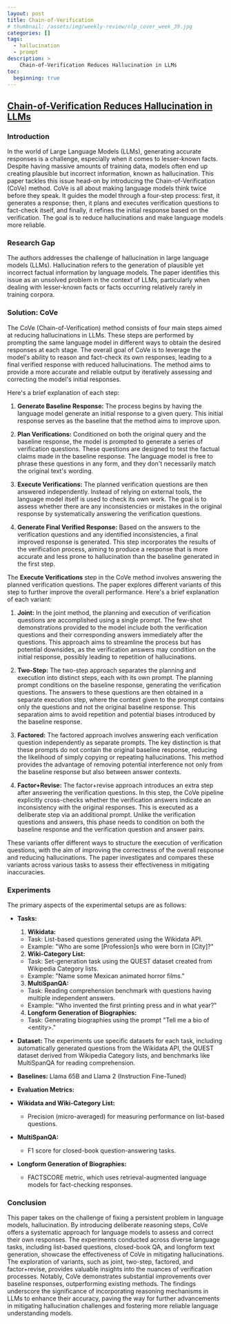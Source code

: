 ```yaml
---
layout: post
title: Chain-of-Verification
# thumbnail: /assets/img/weekly-review/nlp_cover_week_39.jpg
categories: []
tags:
  - hallucination
  - prompt
description: >
    Chain-of-Verification Reduces Hallucination in LLMs
toc:
  beginning: true
---
```




## [Chain-of-Verification Reduces Hallucination in LLMs][covePaper]

 
### Introduction

In the world of Large Language Models (LLMs), generating accurate responses is a challenge, especially when it comes to lesser-known facts. Despite having massive amounts of training data, models often end up creating plausible but incorrect information, known as hallucination. This paper tackles this issue head-on by introducing the Chain-of-Verification (CoVe) method. CoVe is all about making language models think twice before they speak. It guides the model through a four-step process: first, it generates a response; then, it plans and executes verification questions to fact-check itself, and finally, it refines the initial response based on the verification. The goal is to reduce hallucinations and make language models more reliable. 


### Research Gap

The authors addresses the challenge of hallucination in large language models (LLMs). Hallucination refers to the generation of plausible yet incorrect factual information by language models. The paper identifies this issue as an unsolved problem in the context of LLMs, particularly when dealing with lesser-known facts or facts occurring relatively rarely in training corpora.


### Solution: CoVe

The CoVe (Chain-of-Verification) method consists of four main steps aimed at reducing hallucinations in LLMs. These steps are performed by prompting the same language model in different ways to obtain the desired responses at each stage. The overall goal of CoVe is to leverage the model's ability to reason and fact-check its own responses, leading to a final verified response with reduced hallucinations. The method aims to provide a more accurate and reliable output by iteratively assessing and correcting the model's initial responses.

Here's a brief explanation of each step:

1. **Generate Baseline Response:** The process begins by having the language model generate an initial response to a given query. This initial response serves as the baseline that the method aims to improve upon.

2. **Plan Verifications:** Conditioned on both the original query and the baseline response, the model is prompted to generate a series of verification questions. These questions are designed to test the factual claims made in the baseline response. The language model is free to phrase these questions in any form, and they don't necessarily match the original text's wording.

3. **Execute Verifications:** The planned verification questions are then answered independently. Instead of relying on external tools, the language model itself is used to check its own work. The goal is to assess whether there are any inconsistencies or mistakes in the original response by systematically answering the verification questions.

4. **Generate Final Verified Response:** Based on the answers to the verification questions and any identified inconsistencies, a final improved response is generated. This step incorporates the results of the verification process, aiming to produce a response that is more accurate and less prone to hallucination than the baseline generated in the first step.

The **Execute Verifications** step in the CoVe method involves answering the planned verification questions. The paper explores different variants of this step to further improve the overall performance. Here's a brief explanation of each variant:

1. **Joint:** In the joint method, the planning and execution of verification questions are accomplished using a single prompt. The few-shot demonstrations provided to the model include both the verification questions and their corresponding answers immediately after the questions. This approach aims to streamline the process but has potential downsides, as the verification answers may condition on the initial response, possibly leading to repetition of hallucinations.

2. **Two-Step:** The two-step approach separates the planning and execution into distinct steps, each with its own prompt. The planning prompt conditions on the baseline response, generating the verification questions. The answers to these questions are then obtained in a separate execution step, where the context given to the prompt contains only the questions and not the original baseline response. This separation aims to avoid repetition and potential biases introduced by the baseline response.

3. **Factored:** The factored approach involves answering each verification question independently as separate prompts. The key distinction is that these prompts do not contain the original baseline response, reducing the likelihood of simply copying or repeating hallucinations. This method provides the advantage of removing potential interference not only from the baseline response but also between answer contexts.

4. **Factor+Revise:** The factor+revise approach introduces an extra step after answering the verification questions. In this step, the CoVe pipeline explicitly cross-checks whether the verification answers indicate an inconsistency with the original responses. This is executed as a deliberate step via an additional prompt. Unlike the verification questions and answers, this phase needs to condition on both the baseline response and the verification question and answer pairs.

These variants offer different ways to structure the execution of verification questions, with the aim of improving the correctness of the overall response and reducing hallucinations. The paper investigates and compares these variants across various tasks to assess their effectiveness in mitigating inaccuracies.

### Experiments

The primary aspects of the experimental setups are as follows:

* **Tasks:** 
  1. **Wikidata:**   
    - Task: List-based questions generated using the Wikidata API.
    - Example: "Who are some [Profession]s who were born in [City]?"

  2. **Wiki-Category List:**
    - Task: Set-generation task using the QUEST dataset created from Wikipedia Category lists.
    - Example: "Name some Mexican animated horror films."

  3. **MultiSpanQA:**
    - Task: Reading comprehension benchmark with questions having multiple independent answers.
    - Example: "Who invented the first printing press and in what year?"

  4. **Longform Generation of Biographies:**
    - Task: Generating biographies using the prompt "Tell me a bio of \<entity\>."


* **Dataset:** The experiments use specific datasets for each task, including automatically generated questions from the Wikidata API, the QUEST dataset derived from Wikipedia Category lists, and benchmarks like MultiSpanQA for reading comprehension.
* **Baselines:** Llama 65B and Llama 2 (Instruction Fine-Tuned)
* **Evaluation Metrics:**
- **Wikidata and Wiki-Category List:**
  - Precision (micro-averaged) for measuring performance on list-based questions.

- **MultiSpanQA:**
  - F1 score for closed-book question-answering tasks.

- **Longform Generation of Biographies:**
  - FACTSCORE metric, which uses retrieval-augmented language models for fact-checking responses.



### Conclusion

This paper takes on the challenge of fixing a persistent problem in language models, hallucination. 
By introducing deliberate reasoning steps, CoVe offers a systematic approach for language models to assess and correct their own responses. The experiments conducted across diverse language tasks, including list-based questions, closed-book QA, and longform text generation, showcase the effectiveness of CoVe in mitigating hallucinations. The exploration of variants, such as joint, two-step, factored, and factor+revise, provides valuable insights into the nuances of verification processes. Notably, CoVe demonstrates substantial improvements over baseline responses, outperforming existing methods. The findings underscore the significance of incorporating reasoning mechanisms in LLMs to enhance their accuracy, paving the way for further advancements in mitigating hallucination challenges and fostering more reliable language understanding models.



[covePaper]: https://arxiv.org/pdf/2309.11495.pdf
[coveSum]: /blog/2023/week-39/#chain-of-verification-reduces-hallucination-in-llms
